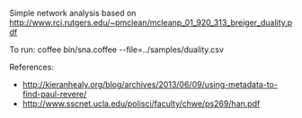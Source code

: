 Simple network analysis based on http://www.rci.rutgers.edu/~pmclean/mcleanp_01_920_313_breiger_duality.pdf

To run: coffee bin/sna.coffee --file=../samples/duality.csv

References:

* http://kieranhealy.org/blog/archives/2013/06/09/using-metadata-to-find-paul-revere/
* http://www.sscnet.ucla.edu/polisci/faculty/chwe/ps269/han.pdf
